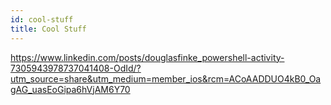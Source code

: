 ```yaml
---
id: cool-stuff
title: Cool Stuff
---
```

https://www.linkedin.com/posts/douglasfinke_powershell-activity-7305943978737041408-OdId/?utm_source=share&utm_medium=member_ios&rcm=ACoAADDUO4kB0_OagAG_uasEoGipa6hVjAM6Y70